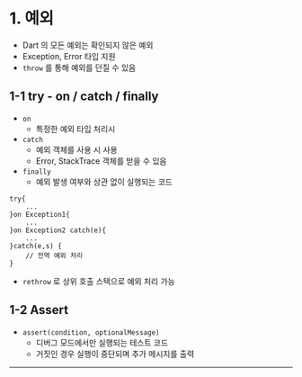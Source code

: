 # 1. 예외

- Dart 의 모든 예외는 확인되지 않은 예외
- Exception, Error 타입 지원
- `throw` 를 통해 예외를 던질 수 있음

## 1-1 try - on / catch / finally

- `on`
  - 특정한 예외 타입 처리시
- `catch`
  - 예외 객체를 사용 시 사용
  - Error, StackTrace 객체를 받을 수 있음
- `finally`
  - 예외 발생 여부와 상관 없이 실행되는 코드

```
try{
    ...
}on Exception1{
    ...
}on Exception2 catch(e){
    ...
}catch(e,s) {
    // 전역 예외 처리
}
```

- `rethrow` 로 상위 호출 스택으로 예외 처리 가능

## 1-2 Assert

- `assert(condition, optionalMessage)`
  - 디버그 모드에서만 실행되는 테스트 코드
  - 거짓인 경우 실행이 중단되며 추가 메시지를 출력

---
